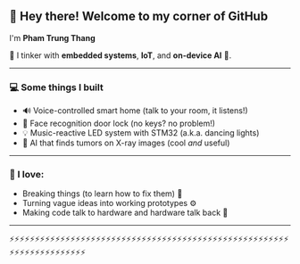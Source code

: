 ## 👋 Hey there! Welcome to my corner of GitHub

I'm **Pham Trung Thang**  

🚀 I tinker with **embedded systems**, **IoT**, and **on-device AI**  👀.

---

### 💻 Some things I built 
- 🔊 Voice-controlled smart home (talk to your room, it listens!)
- 🔐 Face recognition door lock (no keys? no problem!)
- 💡 Music-reactive LED system with STM32 (a.k.a. dancing lights)
- 🧠 AI that finds tumors on X-ray images (cool *and* useful)

---

### 🧠 I love:
- Breaking things (to learn how to fix them) 🔧
- Turning vague ideas into working prototypes ⚙️
- Making code talk to hardware and hardware talk back 🔄

---

⚡⚡⚡⚡⚡⚡⚡⚡⚡⚡⚡⚡⚡⚡⚡⚡⚡⚡⚡⚡⚡⚡⚡⚡⚡⚡⚡⚡⚡⚡⚡⚡⚡⚡⚡⚡⚡⚡⚡⚡⚡⚡⚡⚡⚡⚡⚡⚡⚡⚡⚡⚡⚡⚡⚡⚡⚡⚡⚡⚡⚡⚡⚡⚡⚡⚡⚡⚡⚡⚡
